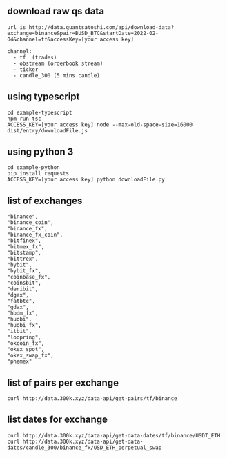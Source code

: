 
## download raw qs data
```
url is http://data.quantsatoshi.com/api/download-data?exchange=binance&pair=BUSD_BTC&startDate=2022-02-04&channel=tf&accessKey=[your access key]
```
```
channel: 
  - tf  (trades)
  - obstream (orderbook stream)
  - ticker
  - candle_300 (5 mins candle)
```

## using typescript
```
cd example-typescript
npm run tsc
ACCESS_KEY=[your access key] node --max-old-space-size=16000 dist/entry/downloadFile.js
```

## using python 3
```
cd example-python
pip install requests
ACCESS_KEY=[your access key] python downloadFile.py 
```
## list of exchanges
```
"binance",
"binance_coin",
"binance_fx",
"binance_fx_coin",
"bitfinex",
"bitmex_fx",
"bitstamp",
"bittrex",
"bybit",
"bybit_fx",
"coinbase_fx",
"coinsbit",
"deribit",
"dgax",
"fatbtc",
"gdax",
"hbdm_fx",
"huobi",
"huobi_fx",
"itbit",
"loopring",
"okcoin_fx",
"okex_spot",
"okex_swap_fx",
"phemex"
```

## list of pairs per exchange
```
curl http://data.300k.xyz/data-api/get-pairs/tf/binance
```

## list dates for exchange
```
curl http://data.300k.xyz/data-api/get-data-dates/tf/binance/USDT_ETH
curl http://data.300k.xyz/data-api/get-data-dates/candle_300/binance_fx/USD_ETH_perpetual_swap
```
